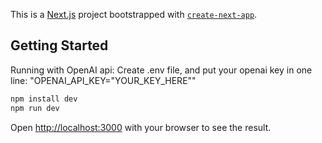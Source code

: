 This is a [Next.js](https://nextjs.org/) project bootstrapped with [`create-next-app`](https://github.com/vercel/next.js/tree/canary/packages/create-next-app).

## Getting Started
Running with OpenAI api: Create .env file, and put your openai key in one line: "OPENAI_API_KEY="YOUR_KEY_HERE""
```bash
npm install dev
npm run dev
```

Open [http://localhost:3000](http://localhost:3000) with your browser to see the result.
